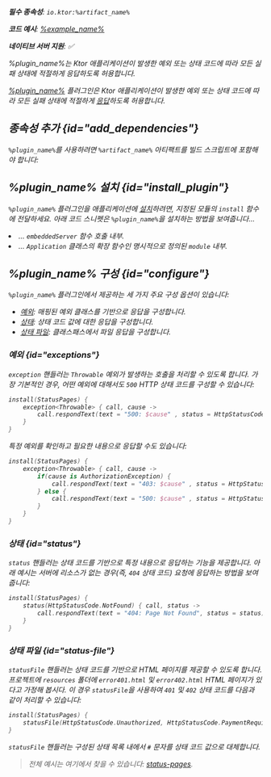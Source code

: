 [//]: # (title: 상태 페이지)

<show-structure for="chapter" depth="2"/>
<primary-label ref="server-plugin"/>

<var name="plugin_name" value="StatusPages"/>
<var name="package_name" value="io.ktor.server.plugins.statuspages"/>
<var name="artifact_name" value="ktor-server-status-pages"/>

<tldr>
<p>
<b>필수 종속성</b>: <code>io.ktor:%artifact_name%</code>
</p>
<var name="example_name" value="status-pages"/>
<p>
    <b>코드 예시</b>:
    <a href="https://github.com/ktorio/ktor-documentation/tree/%ktor_version%/codeSnippets/snippets/%example_name%">
        %example_name%
    </a>
</p>
<p>
    <b><Links href="/ktor/server-native" summary="Ktor는 Kotlin/Native를 지원하며 추가 런타임이나 가상 머신 없이 서버를 실행할 수 있게 합니다.">네이티브 서버</Links> 지원</b>: ✅
</p>
</tldr>

<link-summary>
%plugin_name%는 Ktor 애플리케이션이 발생한 예외 또는 상태 코드에 따라 모든 실패 상태에 적절하게 응답하도록 허용합니다.
</link-summary>

[%plugin_name%](https://api.ktor.io/ktor-server/ktor-server-plugins/ktor-server-status-pages/io.ktor.server.plugins.statuspages/-status-pages.html) 플러그인은 Ktor 애플리케이션이 발생한 예외 또는 상태 코드에 따라 모든 실패 상태에 적절하게 [응답](server-responses.md)하도록 허용합니다.

## 종속성 추가 {id="add_dependencies"}

<p>
    <code>%plugin_name%</code>를 사용하려면 <code>%artifact_name%</code> 아티팩트를 빌드 스크립트에 포함해야 합니다:
</p>
<Tabs group="languages">
    <TabItem title="Gradle (Kotlin)" group-key="kotlin">
        <code-block lang="Kotlin" code="            implementation(&quot;io.ktor:%artifact_name%:$ktor_version&quot;)"/>
    </TabItem>
    <TabItem title="Gradle (Groovy)" group-key="groovy">
        <code-block lang="Groovy" code="            implementation &quot;io.ktor:%artifact_name%:$ktor_version&quot;"/>
    </TabItem>
    <TabItem title="Maven" group-key="maven">
        <code-block lang="XML" code="            &lt;dependency&gt;&#10;                &lt;groupId&gt;io.ktor&lt;/groupId&gt;&#10;                &lt;artifactId&gt;%artifact_name%-jvm&lt;/artifactId&gt;&#10;                &lt;version&gt;${ktor_version}&lt;/version&gt;&#10;            &lt;/dependency&gt;"/>
    </TabItem>
</Tabs>

## %plugin_name% 설치 {id="install_plugin"}

<p>
    <code>%plugin_name%</code> 플러그인을 애플리케이션에 <a href="#install">설치</a>하려면,
    지정된 <Links href="/ktor/server-modules" summary="모듈을 사용하면 라우트를 그룹화하여 애플리케이션을 구조화할 수 있습니다.">모듈</Links>의 <code>install</code> 함수에 전달하세요.
    아래 코드 스니펫은 <code>%plugin_name%</code>을 설치하는 방법을 보여줍니다...
</p>
<list>
    <li>
        ... <code>embeddedServer</code> 함수 호출 내부.
    </li>
    <li>
        ... <code>Application</code> 클래스의 확장 함수인 명시적으로 정의된 <code>module</code> 내부.
    </li>
</list>
<Tabs>
    <TabItem title="embeddedServer">
        <code-block lang="kotlin" code="            import io.ktor.server.engine.*&#10;            import io.ktor.server.netty.*&#10;            import io.ktor.server.application.*&#10;            import %package_name%.*&#10;&#10;            fun main() {&#10;                embeddedServer(Netty, port = 8080) {&#10;                    install(%plugin_name%)&#10;                    // ...&#10;                }.start(wait = true)&#10;            }"/>
    </TabItem>
    <TabItem title="module">
        <code-block lang="kotlin" code="            import io.ktor.server.application.*&#10;            import %package_name%.*&#10;            // ...&#10;            fun Application.module() {&#10;                install(%plugin_name%)&#10;                // ...&#10;            }"/>
    </TabItem>
</Tabs>

## %plugin_name% 구성 {id="configure"}

<code>%plugin_name%</code> 플러그인에서 제공하는 세 가지 주요 구성 옵션이 있습니다:

- [예외](#exceptions): 매핑된 예외 클래스를 기반으로 응답을 구성합니다.
- [상태](#status): 상태 코드 값에 대한 응답을 구성합니다.
- [상태 파일](#status-file): 클래스패스에서 파일 응답을 구성합니다.

### 예외 {id="exceptions"}

`exception` 핸들러는 `Throwable` 예외가 발생하는 호출을 처리할 수 있도록 합니다. 가장 기본적인 경우, 어떤 예외에 대해서도 `500` HTTP 상태 코드를 구성할 수 있습니다:

```kotlin
install(StatusPages) {
    exception<Throwable> { call, cause ->
        call.respondText(text = "500: $cause" , status = HttpStatusCode.InternalServerError)
    }
}
```

특정 예외를 확인하고 필요한 내용으로 응답할 수도 있습니다:

```kotlin
install(StatusPages) {
    exception<Throwable> { call, cause ->
        if(cause is AuthorizationException) {
            call.respondText(text = "403: $cause" , status = HttpStatusCode.Forbidden)
        } else {
            call.respondText(text = "500: $cause" , status = HttpStatusCode.InternalServerError)
        }
    }
}
```

### 상태 {id="status"}

`status` 핸들러는 상태 코드를 기반으로 특정 내용으로 응답하는 기능을 제공합니다. 아래 예시는 서버에 리소스가 없는 경우(즉, `404` 상태 코드) 요청에 응답하는 방법을 보여줍니다:

```kotlin
install(StatusPages) {
    status(HttpStatusCode.NotFound) { call, status ->
        call.respondText(text = "404: Page Not Found", status = status)
    }
}
```

### 상태 파일 {id="status-file"}

`statusFile` 핸들러는 상태 코드를 기반으로 HTML 페이지를 제공할 수 있도록 합니다. 프로젝트에 `resources` 폴더에 `error401.html` 및 `error402.html` HTML 페이지가 있다고 가정해 봅시다. 이 경우 `statusFile`을 사용하여 `401` 및 `402` 상태 코드를 다음과 같이 처리할 수 있습니다:
```kotlin
install(StatusPages) {
    statusFile(HttpStatusCode.Unauthorized, HttpStatusCode.PaymentRequired, filePattern = "error#.html")
}
```

`statusFile` 핸들러는 구성된 상태 목록 내에서 `#` 문자를 상태 코드 값으로 대체합니다.

> 전체 예시는 여기에서 찾을 수 있습니다: [status-pages](https://github.com/ktorio/ktor-documentation/tree/%ktor_version%/codeSnippets/snippets/status-pages).